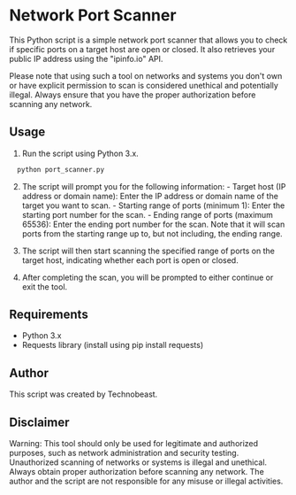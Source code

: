 # Network Port Scanner
This Python script is a simple network port scanner that allows you to check if specific ports on a target host are open or closed. It also retrieves your public IP address using the "ipinfo.io" API.

Please note that using such a tool on networks and systems you don't own or have explicit permission to scan is considered unethical and potentially illegal. Always ensure that you have the proper authorization before scanning any network.

## Usage
  1. Run the script using Python 3.x.
  ```bash
    python port_scanner.py
  ```

  2. The script will prompt you for the following information:
    - Target host (IP address or domain name): Enter the IP address or domain name of the target you want to scan.
    - Starting range of ports (minimum 1): Enter the starting port number for the scan.
    - Ending range of ports (maximum 65536): Enter the ending port number for the scan. Note that it will scan ports from the starting range up to, but not including, the ending range.
  
  3. The script will then start scanning the specified range of ports on the target host, indicating whether each port is open or closed.
  
  4. After completing the scan, you will be prompted to either continue or exit the tool.

## Requirements
  - Python 3.x
  - Requests library (install using pip install requests)

## Author
  This script was created by Technobeast.

## Disclaimer

Warning: This tool should only be used for legitimate and authorized purposes, such as network administration and security testing. Unauthorized scanning of networks or systems is illegal and unethical. Always obtain proper authorization before scanning any network. The author and the script are not responsible for any misuse or illegal activities.
